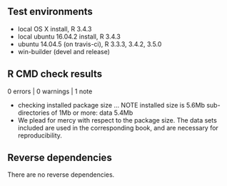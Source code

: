## Test environments

* local OS X install, R 3.4.3
* local ubuntu 16.04.2 install, R 3.4.3
* ubuntu 14.04.5 (on travis-ci), R 3.3.3, 3.4.2, 3.5.0
* win-builder (devel and release)

## R CMD check results

0 errors | 0 warnings | 1 note

* checking installed package size ... NOTE
  installed size is  5.6Mb
  sub-directories of 1Mb or more:
    data   5.4Mb
* We plead for mercy with respect to the package size. The data sets included
are used in the corresponding book, and are necessary for reproducibility. 


## Reverse dependencies

There are no reverse dependencies.

